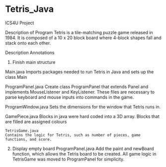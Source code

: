 # Tetris_Java
ICS4U Project 

Description of Program
Tetris is a tile-matching puzzle game released in 1984. It is composed of a 10 x 20 block board where 4-block shapes fall and stack onto each other. 

Description Annotations 
1. Finish main structure

Main.java
Imports packages needed to run Tetris in Java and sets up the class Main 

ProgramPanel.java
Create class ProgramPanel that extends Panel and implements MouseListener and KeyListener. These files are necessary to parse keyboard and mouse inputs into commands in the game. 

ProgramWindow.java
Sets the dimensions for the window that Tetris runs in.

GamePiece.java
Blocks in java were hard coded into a 3D array. Blocks that are filled are assigned colours

	TetrisGame.java
	Contains the logic for Tetris, such as number of pieces, game functions, and score. 

2. Display empty board
	ProgramPanel.java
	Add the paint and newBoard function, which allows the Tetris board to be created. 
	All game logic in TetrisGame was moved to ProgramPanel for simplicity. 
	

